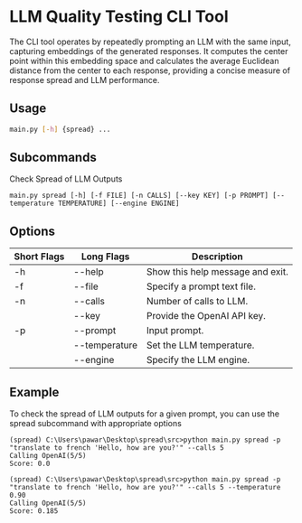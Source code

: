 # LLM Quality Testing CLI Tool

The CLI tool operates by repeatedly prompting an LLM with the same input, capturing embeddings of the generated responses. It computes the center point within this embedding space and calculates the average Euclidean distance from the center to each response, providing a concise measure of response spread and LLM performance.

## Usage

```bash
main.py [-h] {spread} ...
```

## Subcommands
Check Spread of LLM Outputs
```
main.py spread [-h] [-f FILE] [-n CALLS] [--key KEY] [-p PROMPT] [--temperature TEMPERATURE] [--engine ENGINE]
```
## Options
| Short Flags | Long Flags| Description|
|-|-|-|
| -h  | --help         | Show this help message and exit. |
| -f  | --file         | Specify a prompt text file.      |
| -n  | --calls        | Number of calls to LLM.          |
|     | --key          | Provide the OpenAI API key.      |
| -p  | --prompt       | Input prompt.                    |
|     | --temperature  | Set the LLM temperature.         |
|     | --engine       | Specify the LLM engine.          |

## Example
To check the spread of LLM outputs for a given prompt, you can use the spread subcommand with appropriate options
```
(spread) C:\Users\pawar\Desktop\spread\src>python main.py spread -p "translate to french 'Hello, how are you?'" --calls 5
Calling OpenAI(5/5)
Score: 0.0

(spread) C:\Users\pawar\Desktop\spread\src>python main.py spread -p "translate to french 'Hello, how are you?'" --calls 5 --temperature 0.90
Calling OpenAI(5/5)
Score: 0.185
```